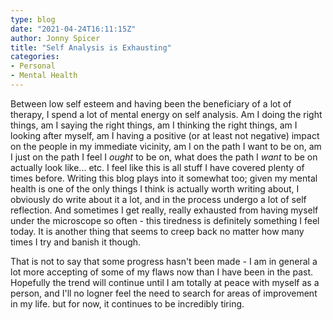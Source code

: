 ```yaml
---
type: blog
date: "2021-04-24T16:11:15Z"
author: Jonny Spicer
title: "Self Analysis is Exhausting"
categories:
- Personal
- Mental Health
---
```

Between low self esteem and having been the beneficiary of a lot of therapy, I spend a lot
of mental energy on self analysis. Am I doing the right things, am I saying the right things,
am I thinking the right things, am I looking after myself, am I having a positive (or at
least not negative) impact on the people in my immediate vicinity, am I on the path I want
to be on, am I just on the path I feel I *ought* to be on, what does the path I *want* to
be on actually look like... etc. I feel like this is all stuff I have covered plenty of times
before. Writing this blog plays into it somewhat too; given my mental health is one of the
only things I think is actually worth writing about, I obviously do write about it a lot,
and in the process undergo a lot of self reflection. And sometimes I get really, really
exhausted from having myself under the microscope so often - this tiredness is definitely
something I feel today. It is another thing that seems to creep back no matter how many
times I try and banish it though.

That is not to say that some progress hasn't been made - I am in general a lot more accepting
of some of my flaws now than I have been in the past. Hopefully the trend will continue until
I am totally at peace with myself as a person, and I'll no logner feel the need to search
for areas of improvement in my life. but for now, it continues to be incredibly tiring.
